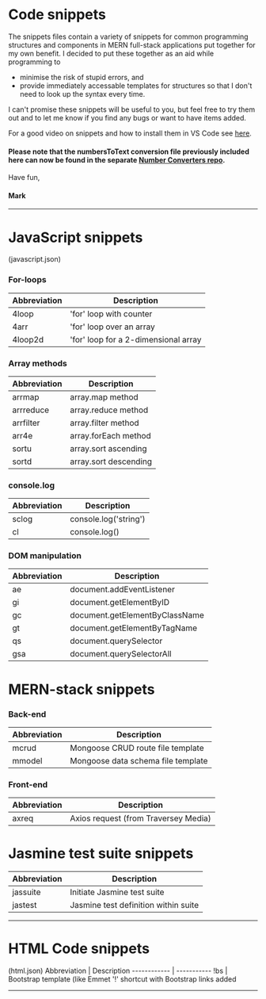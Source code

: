 # Code snippets

The snippets files contain a variety of snippets for common programming structures and components in MERN full-stack applications put together for my own benefit. I decided to put these together as an aid while programming to
* minimise the risk of stupid errors, and
* provide immediately accessable templates for structures so that I don't need to look up the syntax every time.

I can't promise these snippets will be useful to you, but feel free to try them out and to let me know if you find any bugs or want to have items added.

For a good video on snippets and how to install them in VS Code see [here](https://youtu.be/K3gLlZm-m_8).

#### Please note that the numbersToText conversion file previously included here can now be found in the separate [Number Converters repo](https://github.com/mjkeeble/numberConverters).

Have fun, 

#### Mark
 
 ----------------------------
 # JavaScript snippets
 (javascript.json)
 

### For-loops
 Abbreviation | Description
 ------------ | -----------
4loop | 'for' loop with counter
4arr | 'for' loop over an array
4loop2d | 'for' loop for a 2-dimensional array

### Array methods
 Abbreviation | Description
 ------------ | -----------
arrmap | array.map method
arrreduce | array.reduce method
arrfilter | array.filter method
arr4e | array.forEach method
sortu | array.sort ascending
sortd | array.sort descending

### console.log
 Abbreviation | Description
 ------------ | -----------
sclog | console.log('string')
cl | console.log()

### DOM manipulation
 Abbreviation | Description
 ------------ | -----------
ae | document.addEventListener
gi | document.getElementByID
gc | document.getElementByClassName
gt | document.getElementByTagName
qs | document.querySelector
gsa | document.querySelectorAll

# MERN-stack snippets
### Back-end
 Abbreviation | Description
 ------------ | -----------
mcrud | Mongoose CRUD route file template
mmodel | Mongoose data schema file template
### Front-end
 Abbreviation | Description
 ------------ | -----------
axreq | Axios request (from Traversey Media)
# Jasmine test suite snippets

 Abbreviation | Description
 ------------ | -----------
jassuite | Initiate Jasmine test suite
jastest | Jasmine test definition within suite

 ----------------------------
# HTML Code snippets
(html.json)
 Abbreviation | Description
 ------------ | -----------
!bs | Bootstrap template (like Emmet '!' shortcut with Bootstrap links added

 ----------------------------
